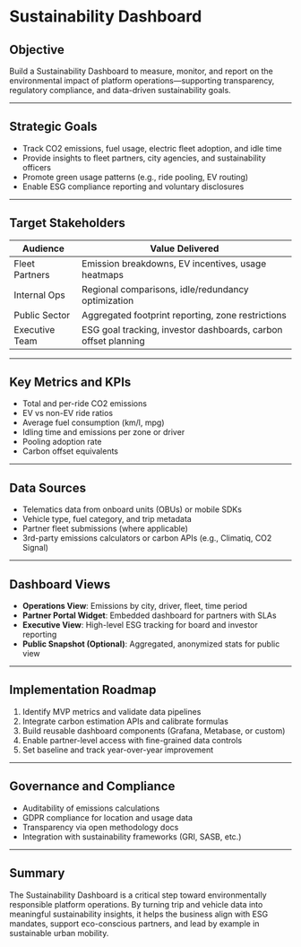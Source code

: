 # Sustainability Dashboard

## Objective
Build a Sustainability Dashboard to measure, monitor, and report on the environmental impact of platform operations—supporting transparency, regulatory compliance, and data-driven sustainability goals.

---

## Strategic Goals
- Track CO2 emissions, fuel usage, electric fleet adoption, and idle time
- Provide insights to fleet partners, city agencies, and sustainability officers
- Promote green usage patterns (e.g., ride pooling, EV routing)
- Enable ESG compliance reporting and voluntary disclosures

---

## Target Stakeholders
| Audience | Value Delivered |
|----------|------------------|
| Fleet Partners | Emission breakdowns, EV incentives, usage heatmaps |
| Internal Ops | Regional comparisons, idle/redundancy optimization |
| Public Sector | Aggregated footprint reporting, zone restrictions |
| Executive Team | ESG goal tracking, investor dashboards, carbon offset planning |

---

## Key Metrics and KPIs
- Total and per-ride CO2 emissions
- EV vs non-EV ride ratios
- Average fuel consumption (km/l, mpg)
- Idling time and emissions per zone or driver
- Pooling adoption rate
- Carbon offset equivalents

---

## Data Sources
- Telematics data from onboard units (OBUs) or mobile SDKs
- Vehicle type, fuel category, and trip metadata
- Partner fleet submissions (where applicable)
- 3rd-party emissions calculators or carbon APIs (e.g., Climatiq, CO2 Signal)

---

## Dashboard Views
- **Operations View**: Emissions by city, driver, fleet, time period
- **Partner Portal Widget**: Embedded dashboard for partners with SLAs
- **Executive View**: High-level ESG tracking for board and investor reporting
- **Public Snapshot (Optional)**: Aggregated, anonymized stats for public view

---

## Implementation Roadmap
1. Identify MVP metrics and validate data pipelines
2. Integrate carbon estimation APIs and calibrate formulas
3. Build reusable dashboard components (Grafana, Metabase, or custom)
4. Enable partner-level access with fine-grained data controls
5. Set baseline and track year-over-year improvement

---

## Governance and Compliance
- Auditability of emissions calculations
- GDPR compliance for location and usage data
- Transparency via open methodology docs
- Integration with sustainability frameworks (GRI, SASB, etc.)

---

## Summary
The Sustainability Dashboard is a critical step toward environmentally responsible platform operations. By turning trip and vehicle data into meaningful sustainability insights, it helps the business align with ESG mandates, support eco-conscious partners, and lead by example in sustainable urban mobility.
